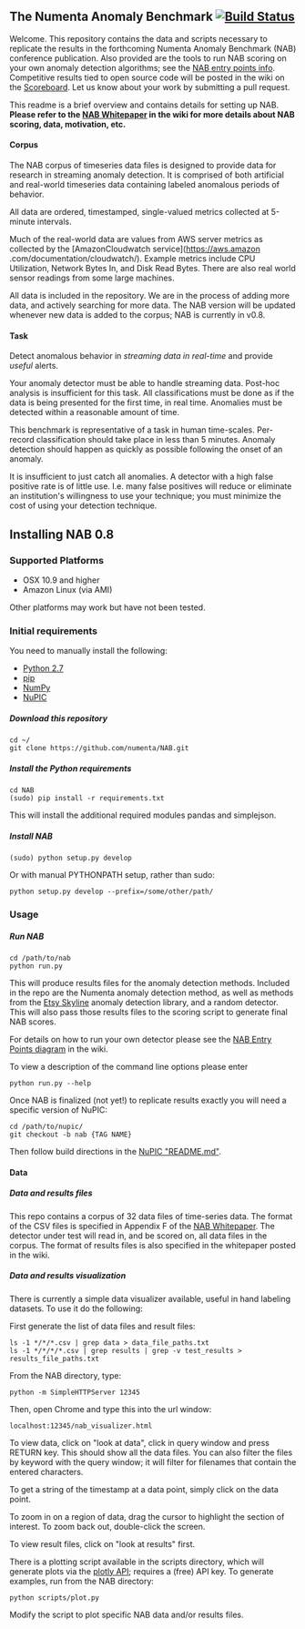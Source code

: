 
The Numenta Anomaly Benchmark [![Build Status](https://travis-ci.org/numenta/NAB.svg?branch=master)](https://travis-ci.org/numenta/NAB)
-----------------------------

Welcome. This repository contains the data and scripts necessary to replicate the results in the forthcoming Numenta Anomaly Benchmark (NAB) conference publication. Also provided are the tools to run NAB scoring on your own anomaly detection algorithms; see the [NAB entry points info](https://github.com/numenta/NAB/wiki#nab-entry-points). Competitive results tied to open source code will be posted in the wiki on the [Scoreboard](https://github.com/numenta/NAB/wiki#nab-scoreboard). Let us know about your work by submitting a pull request. 

This readme is a brief overview and contains details for setting up NAB. **Please refer to the [NAB Whitepaper](https://github.com/numenta/NAB/wiki#nab-whitepaper) in the wiki for more details about NAB scoring, data, motivation, etc.**

#### Corpus

The NAB corpus of timeseries data files is designed to provide data for research
in streaming anomaly detection. It is comprised of both artificial and
real-world timeseries data containing labeled anomalous periods of behavior.

All data are ordered, timestamped, single-valued metrics collected at 5-minute intervals.

Much of the real-world data are values from AWS server metrics as collected by 
the [AmazonCloudwatch service](https://aws.amazon
.com/documentation/cloudwatch/). Example
metrics include CPU Utilization, Network Bytes In, and Disk Read Bytes. There
are also real world sensor readings from some large machines. 

All data is included in the repository. We are in the process of adding more data, and actively searching for more data. The NAB version will be updated whenever new data is added to the corpus; NAB is currently in v0.8.

#### Task

Detect anomalous behavior in *streaming data in real-time* and provide *useful* alerts.

Your anomaly detector must be able to handle streaming data. Post-hoc analysis is insufficient for this task. All classifications must
be done as if the data is being presented for the first time, in real time. Anomalies must be detected within a reasonable amount of time.

This benchmark is representative of a task in human time-scales. Per-record classification should take place in less than 5 minutes. Anomaly detection should happen as quickly as possible following the onset of an anomaly.

It is insufficient to just catch all anomalies. A detector with a high false positive rate is of little use. I.e. many false positives will reduce or eliminate an institution's willingness to use your technique; you must minimize the cost of using your detection technique.

Installing NAB 0.8
--------------

### Supported Platforms

- OSX 10.9 and higher
- Amazon Linux (via AMI)

Other platforms may work but have not been tested.


### Initial requirements

You need to manually install the following:

- [Python 2.7](https://www.python.org/download/)
- [pip](https://pip.pypa.io/en/latest/installing.html)
- [NumPy](http://www.numpy.org/)
- [NuPIC](http://www.github.com/numenta/nupic)

##### Download this repository

    cd ~/
    git clone https://github.com/numenta/NAB.git

##### Install the Python requirements

    cd NAB
    (sudo) pip install -r requirements.txt

This will install the additional required modules pandas and simplejson.

##### Install NAB

	(sudo) python setup.py develop

Or with manual PYTHONPATH setup, rather than sudo:

	python setup.py develop --prefix=/some/other/path/

### Usage

##### Run NAB

    cd /path/to/nab
    python run.py

This will produce results files for the anomaly detection methods. Included in the repo are the Numenta anomaly detection method, as well as methods from the [Etsy Skyline](https://github.com/etsy/skyline) anomaly detection library, and a random detector. This will also pass those results files to the scoring script to generate final NAB scores.

For details on how to run your own detector please see the [NAB Entry Points diagram](https://github.com/numenta/NAB/wiki#nab-entry-diagram) in the wiki.

To view a description of the command line options please enter

	python run.py --help 

Once NAB is finalized (not yet!) to replicate results exactly you will need a specific version of NuPIC:
    
    cd /path/to/nupic/
    git checkout -b nab {TAG NAME}

Then follow build directions in the [NuPIC "README.md"](https://github.com/numenta/nupic/blob/master/README.md).

#### Data

##### Data and results files

This repo contains a corpus of 32 data files of time-series data. The format of the CSV files is specified in Appendix F of the [NAB Whitepaper](https://github.com/numenta/NAB/wiki#nab-whitepaper). The detector under test will read in, and be scored on, all data files in the corpus. The format of results files is also specified in the whitepaper posted in the wiki.

##### Data and results visualization

There is currently a simple data visualizer available, useful in hand labeling datasets. To use it do the following:

First generate the list of data files and result files:

    ls -1 */*/*.csv | grep data > data_file_paths.txt 
    ls -1 */*/*/*.csv | grep results | grep -v test_results > results_file_paths.txt

From the NAB directory, type:

    python -m SimpleHTTPServer 12345
 
Then, open Chrome and type this into the url window:
 
    localhost:12345/nab_visualizer.html
 
To view data, click on "look at data", click in query window and press RETURN key. This should show all the data files. You can also filter the files by keyword with the query window; it will filter for filenames that contain the entered characters.

To get a string of the timestamp at a data point, simply click on the data point.

To zoom in on a region of data, drag the cursor to highlight the section of interest. To zoom back out, double-click the screen.

To view result files, click on "look at results" first.

There is a plotting script available in the scripts directory, which will generate plots via the [plotly API](https://plot.ly/); requires a (free) API key. To generate examples, run from the NAB directory:

	python scripts/plot.py

Modify the script to plot specific NAB data and/or results files.